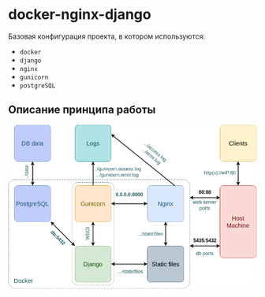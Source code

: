 # docker-nginx-django

Базовая конфигурация проекта, в котором используются:

 * `docker`
 * `django`
 * `nginx`
 * `gunicorn`
 * `postgreSQL`
 
## Описание принципа работы

![Schema](./assets/schema.png)